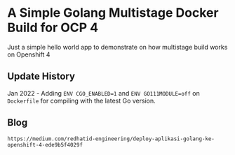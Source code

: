 # A Simple Golang Multistage Docker Build for OCP 4

Just a simple hello world app to demonstrate on how multistage build works on Openshift 4

## Update History
Jan 2022 - Adding `ENV CGO_ENABLED=1` and `ENV GO111MODULE=off` on `Dockerfile` for compiling with the latest Go version.

## Blog
```
https://medium.com/redhatid-engineering/deploy-aplikasi-golang-ke-openshift-4-ede9b5f4029f
```
